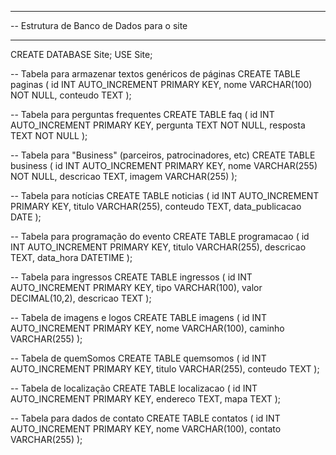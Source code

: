 -- -----------------------------------------------------
-- Estrutura de Banco de Dados para o site
-- -----------------------------------------------------

CREATE DATABASE Site;
USE Site;

-- Tabela para armazenar textos genéricos de páginas
CREATE TABLE paginas (
    id INT AUTO_INCREMENT PRIMARY KEY,
    nome VARCHAR(100) NOT NULL,
    conteudo TEXT
);

-- Tabela para perguntas frequentes
CREATE TABLE faq (
    id INT AUTO_INCREMENT PRIMARY KEY,
    pergunta TEXT NOT NULL,
    resposta TEXT NOT NULL
);

-- Tabela para "Business" (parceiros, patrocinadores, etc)
CREATE TABLE business (
    id INT AUTO_INCREMENT PRIMARY KEY,
    nome VARCHAR(255) NOT NULL,
    descricao TEXT,
    imagem VARCHAR(255)
);

-- Tabela para notícias
CREATE TABLE noticias (
    id INT AUTO_INCREMENT PRIMARY KEY,
    titulo VARCHAR(255),
    conteudo TEXT,
    data_publicacao DATE
);

-- Tabela para programação do evento
CREATE TABLE programacao (
    id INT AUTO_INCREMENT PRIMARY KEY,
    titulo VARCHAR(255),
    descricao TEXT,
    data_hora DATETIME
);

-- Tabela para ingressos
CREATE TABLE ingressos (
    id INT AUTO_INCREMENT PRIMARY KEY,
    tipo VARCHAR(100),
    valor DECIMAL(10,2),
    descricao TEXT
);

-- Tabela de imagens e logos
CREATE TABLE imagens (
    id INT AUTO_INCREMENT PRIMARY KEY,
    nome VARCHAR(100),
    caminho VARCHAR(255)
);

-- Tabela de quemSomos
CREATE TABLE quemsomos (
    id INT AUTO_INCREMENT PRIMARY KEY,
    titulo VARCHAR(255),
    conteudo TEXT
);

-- Tabela de localização
CREATE TABLE localizacao (
    id INT AUTO_INCREMENT PRIMARY KEY,
    endereco TEXT,
    mapa TEXT
);

-- Tabela para dados de contato
CREATE TABLE contatos (
    id INT AUTO_INCREMENT PRIMARY KEY,
    nome VARCHAR(100),
   contato VARCHAR(255)
);
